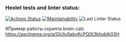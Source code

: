 ### Hexlet tests and linter status:
[![Actions Status](https://github.com/Xodarap7/python-project-lvl1/workflows/hexlet-check/badge.svg)](https://github.com/Xodarap7/python-project-lvl1/actions)
[![Maintainability](https://api.codeclimate.com/v1/badges/a99a88d28ad37a79dbf6/maintainability)](https://codeclimate.com/github/codeclimate/codeclimate/maintainability)
![Last Linter Status](https://github.com/Xodarap7/python-project-lvl1/workflows/Linter-check/badge.svg)

#Пример работы скрипта brain-calc https://asciinema.org/a/GjUlu5abvKcPQ0t3khubIk03H